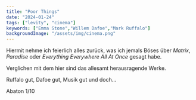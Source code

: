 ```yaml
---
title: "Poor Things"
date: "2024-01-24"
tags: ["levity", "cinema"]
keywords: ["Emma Stone","Willem Dafoe","Mark Ruffalo"]
backgroundImage: "/assets/img/cinema.png"
---
```

Hiermit nehme ich feierlich alles zurück, was ich jemals Böses über <i>Matrix</i>, 
<i>Paradise</i> oder <i>Everything Everywhere All At Once</i> gesagt habe.

Verglichen mit dem hier sind das allesamt herausragende Werke.

Ruffalo gut, Dafoe gut, Musik gut und doch...

Abaton 1/10
